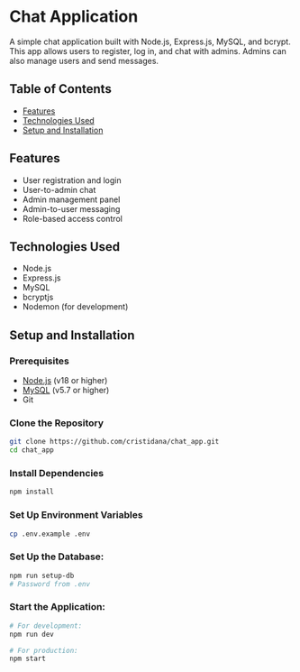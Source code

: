 # Chat Application

A simple chat application built with Node.js, Express.js, MySQL, and bcrypt. This app allows users to register, log in, and chat with admins. Admins can also manage users and send messages.

## Table of Contents

- [Features](#features)
- [Technologies Used](#technologies-used)
- [Setup and Installation](#setup-and-installation)

## Features

- User registration and login
- User-to-admin chat
- Admin management panel
- Admin-to-user messaging
- Role-based access control

## Technologies Used

- Node.js
- Express.js
- MySQL
- bcryptjs
- Nodemon (for development)

## Setup and Installation

### Prerequisites

- [Node.js](https://nodejs.org/) (v18 or higher)
- [MySQL](https://www.mysql.com/) (v5.7 or higher)
- Git

### Clone the Repository

```bash
git clone https://github.com/cristidana/chat_app.git
cd chat_app
```

### Install Dependencies
```bash
npm install
```

### Set Up Environment Variables
```bash
cp .env.example .env
```

### Set Up the Database:
```bash
npm run setup-db
# Password from .env
```

### Start the Application:
```bash
# For development:
npm run dev

# For production:
npm start
```